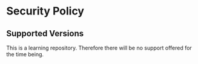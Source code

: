 # Security Policy

## Supported Versions

This is a learning repository. Therefore there will be no support offered for the time being.
